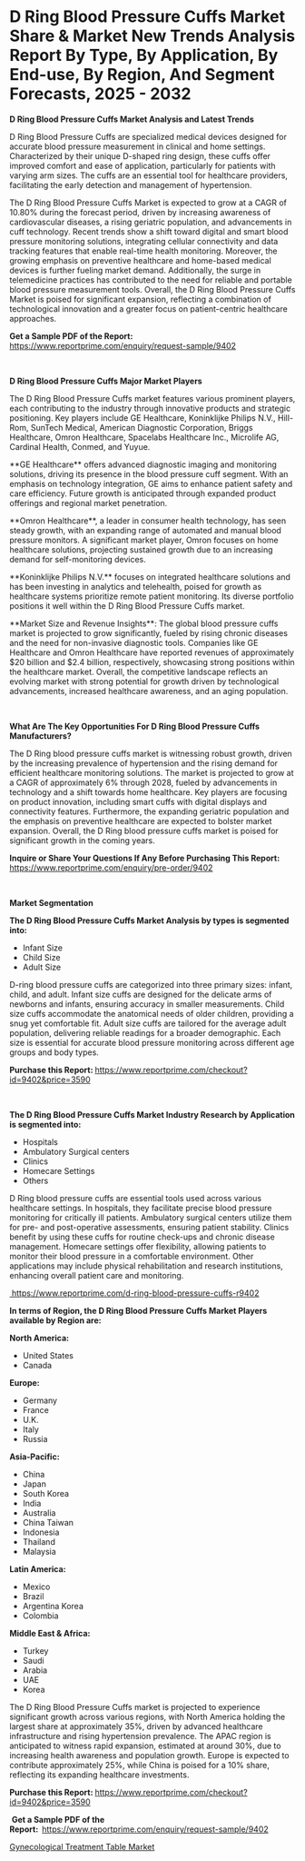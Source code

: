 <p><h1>D Ring Blood Pressure Cuffs Market Share & Market New Trends Analysis Report By Type, By Application, By End-use, By Region, And Segment Forecasts, 2025 - 2032</h1></p><p><strong>D Ring Blood Pressure Cuffs Market Analysis and Latest Trends</strong></p>
<p><p>D Ring Blood Pressure Cuffs are specialized medical devices designed for accurate blood pressure measurement in clinical and home settings. Characterized by their unique D-shaped ring design, these cuffs offer improved comfort and ease of application, particularly for patients with varying arm sizes. The cuffs are an essential tool for healthcare providers, facilitating the early detection and management of hypertension.</p><p>The D Ring Blood Pressure Cuffs Market is expected to grow at a CAGR of 10.80% during the forecast period, driven by increasing awareness of cardiovascular diseases, a rising geriatric population, and advancements in cuff technology. Recent trends show a shift toward digital and smart blood pressure monitoring solutions, integrating cellular connectivity and data tracking features that enable real-time health monitoring. Moreover, the growing emphasis on preventive healthcare and home-based medical devices is further fueling market demand. Additionally, the surge in telemedicine practices has contributed to the need for reliable and portable blood pressure measurement tools. Overall, the D Ring Blood Pressure Cuffs Market is poised for significant expansion, reflecting a combination of technological innovation and a greater focus on patient-centric healthcare approaches.</p></p>
<p><strong>Get a Sample PDF of the Report:&nbsp;</strong> <a href="https://www.reportprime.com/enquiry/request-sample/9402?utm_campaign=2301&utm_medium=2&utm_source=Github&utm_content=ia&utm_term=20032025&utm_id=d-ring-blood-pressure-cuffs">https://www.reportprime.com/enquiry/request-sample/9402</a></p>
<p>&nbsp;</p>
<p><strong>D Ring Blood Pressure Cuffs Major Market Players</strong></p>
<p><p>The D Ring Blood Pressure Cuffs market features various prominent players, each contributing to the industry through innovative products and strategic positioning. Key players include GE Healthcare, Koninklijke Philips N.V., Hill-Rom, SunTech Medical, American Diagnostic Corporation, Briggs Healthcare, Omron Healthcare, Spacelabs Healthcare Inc., Microlife AG, Cardinal Health, Conmed, and Yuyue.</p><p>**GE Healthcare** offers advanced diagnostic imaging and monitoring solutions, driving its presence in the blood pressure cuff segment. With an emphasis on technology integration, GE aims to enhance patient safety and care efficiency. Future growth is anticipated through expanded product offerings and regional market penetration.</p><p>**Omron Healthcare**, a leader in consumer health technology, has seen steady growth, with an expanding range of automated and manual blood pressure monitors. A significant market player, Omron focuses on home healthcare solutions, projecting sustained growth due to an increasing demand for self-monitoring devices.</p><p>**Koninklijke Philips N.V.** focuses on integrated healthcare solutions and has been investing in analytics and telehealth, poised for growth as healthcare systems prioritize remote patient monitoring. Its diverse portfolio positions it well within the D Ring Blood Pressure Cuffs market.</p><p>**Market Size and Revenue Insights**: The global blood pressure cuffs market is projected to grow significantly, fueled by rising chronic diseases and the need for non-invasive diagnostic tools. Companies like GE Healthcare and Omron Healthcare have reported revenues of approximately $20 billion and $2.4 billion, respectively, showcasing strong positions within the healthcare market. Overall, the competitive landscape reflects an evolving market with strong potential for growth driven by technological advancements, increased healthcare awareness, and an aging population.</p></p>
<p>&nbsp;</p>
<p><strong>What Are The Key Opportunities For D Ring Blood Pressure Cuffs Manufacturers?</strong></p>
<p><p>The D Ring blood pressure cuffs market is witnessing robust growth, driven by the increasing prevalence of hypertension and the rising demand for efficient healthcare monitoring solutions. The market is projected to grow at a CAGR of approximately 6% through 2028, fueled by advancements in technology and a shift towards home healthcare. Key players are focusing on product innovation, including smart cuffs with digital displays and connectivity features. Furthermore, the expanding geriatric population and the emphasis on preventive healthcare are expected to bolster market expansion. Overall, the D Ring blood pressure cuffs market is poised for significant growth in the coming years.</p></p>
<p><strong>Inquire or Share Your Questions If Any Before Purchasing This Report:</strong> <a href="https://www.reportprime.com/enquiry/pre-order/9402?utm_campaign=2301&utm_medium=2&utm_source=Github&utm_content=ia&utm_term=20032025&utm_id=d-ring-blood-pressure-cuffs">https://www.reportprime.com/enquiry/pre-order/9402</a></p>
<p>&nbsp;</p>
<p><strong>Market Segmentation</strong></p>
<p><strong>The D Ring Blood Pressure Cuffs Market Analysis by types is segmented into:</strong></p>
<p><ul><li>Infant Size</li><li>Child Size</li><li>Adult Size</li></ul></p>
<p><p>D-ring blood pressure cuffs are categorized into three primary sizes: infant, child, and adult. Infant size cuffs are designed for the delicate arms of newborns and infants, ensuring accuracy in smaller measurements. Child size cuffs accommodate the anatomical needs of older children, providing a snug yet comfortable fit. Adult size cuffs are tailored for the average adult population, delivering reliable readings for a broader demographic. Each size is essential for accurate blood pressure monitoring across different age groups and body types.</p></p>
<p><strong>Purchase this Report:&nbsp;</strong><a href="https://www.reportprime.com/checkout?id=9402&price=3590&utm_campaign=2301&utm_medium=2&utm_source=Github&utm_content=ia&utm_term=20032025&utm_id=d-ring-blood-pressure-cuffs">https://www.reportprime.com/checkout?id=9402&price=3590</a></p>
<p>&nbsp;</p>
<p><strong>The D Ring Blood Pressure Cuffs Market Industry Research by Application is segmented into:</strong></p>
<p><ul><li>Hospitals</li><li>Ambulatory Surgical centers</li><li>Clinics</li><li>Homecare Settings</li><li>Others</li></ul></p>
<p><p>D Ring blood pressure cuffs are essential tools used across various healthcare settings. In hospitals, they facilitate precise blood pressure monitoring for critically ill patients. Ambulatory surgical centers utilize them for pre- and post-operative assessments, ensuring patient stability. Clinics benefit by using these cuffs for routine check-ups and chronic disease management. Homecare settings offer flexibility, allowing patients to monitor their blood pressure in a comfortable environment. Other applications may include physical rehabilitation and research institutions, enhancing overall patient care and monitoring.</p></p>
<p><a href="https://www.reportprime.com/d-ring-blood-pressure-cuffs-r9402?utm_campaign=2301&utm_medium=2&utm_source=Github&utm_content=ia&utm_term=20032025&utm_id=d-ring-blood-pressure-cuffs">&nbsp;https://www.reportprime.com/d-ring-blood-pressure-cuffs-r9402</a></p>
<p><strong>In terms of Region, the D Ring Blood Pressure Cuffs Market Players available by Region are:</strong></p>
<p>
    <p> <strong> North America: </strong>
        <ul>
            <li>United States</li>
            <li>Canada</li>
        </ul>
        </p> 
    <p> <strong> Europe: </strong>
        <ul>
            <li>Germany</li>
            <li>France</li>
            <li>U.K.</li>
            <li>Italy</li>
            <li>Russia</li>
        </ul>
        </p> 
    <p> <strong> Asia-Pacific: </strong>
        <ul>
            <li>China</li>
            <li>Japan</li>
            <li>South Korea</li>
            <li>India</li>
            <li>Australia</li>
            <li>China Taiwan</li>
            <li>Indonesia</li>
            <li>Thailand</li>
            <li>Malaysia</li>
        </ul>
        </p> 
    <p> <strong> Latin America: </strong>
        <ul>
            <li>Mexico</li>
            <li>Brazil</li>
            <li>Argentina Korea</li>
            <li>Colombia</li>
        </ul>
        </p> 
    <p> <strong> Middle East & Africa: </strong>
        <ul>
            <li>Turkey</li>
            <li>Saudi</li>
            <li>Arabia</li>
            <li>UAE</li>
            <li>Korea</li>
        </ul>
    </p>
    </p>
<p><p>The D Ring Blood Pressure Cuffs market is projected to experience significant growth across various regions, with North America holding the largest share at approximately 35%, driven by advanced healthcare infrastructure and rising hypertension prevalence. The APAC region is anticipated to witness rapid expansion, estimated at around 30%, due to increasing health awareness and population growth. Europe is expected to contribute approximately 25%, while China is poised for a 10% share, reflecting its expanding healthcare investments.</p></p>
<p><strong>Purchase this Report: </strong><a href="https://www.reportprime.com/checkout?id=9402&price=3590&utm_campaign=2301&utm_medium=2&utm_source=Github&utm_content=ia&utm_term=20032025&utm_id=d-ring-blood-pressure-cuffs">https://www.reportprime.com/checkout?id=9402&price=3590</a></p>
<p>&nbsp;<strong>Get a Sample PDF of the Report:&nbsp;&nbsp;</strong><a href="https://www.reportprime.com/enquiry/request-sample/9402?utm_campaign=2301&utm_medium=2&utm_source=Github&utm_content=ia&utm_term=20032025&utm_id=d-ring-blood-pressure-cuffs">https://www.reportprime.com/enquiry/request-sample/9402</a></p>
<p><strong></strong></p>
<p><p><a href="https://github.com/kbollin866/Market-Research-Report-List-1/blob/main/gynecological-treatment-table-market.md?utm_campaign=2301&utm_medium=2&utm_source=Github&utm_content=ia&utm_term=20032025&utm_id=d-ring-blood-pressure-cuffs">Gynecological Treatment Table Market</a></p></p>